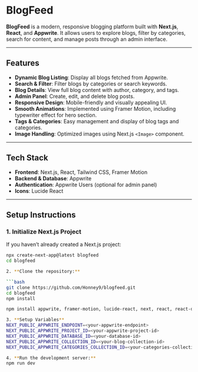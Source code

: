 # BlogFeed

**BlogFeed** is a modern, responsive blogging platform built with **Next.js**, **React**, and **Appwrite**. It allows users to explore blogs, filter by categories, search for content, and manage posts through an admin interface.

---

## Features

- **Dynamic Blog Listing**: Display all blogs fetched from Appwrite.
- **Search & Filter**: Filter blogs by categories or search keywords.
- **Blog Details**: View full blog content with author, category, and tags.
- **Admin Panel**: Create, edit, and delete blog posts.
- **Responsive Design**: Mobile-friendly and visually appealing UI.
- **Smooth Animations**: Implemented using Framer Motion, including typewriter effect for hero section.
- **Tags & Categories**: Easy management and display of blog tags and categories.
- **Image Handling**: Optimized images using Next.js `<Image>` component.

---

## Tech Stack

- **Frontend**: Next.js, React, Tailwind CSS, Framer Motion  
- **Backend & Database**: Appwrite  
- **Authentication**: Appwrite Users (optional for admin panel)  
- **Icons**: Lucide React  

---

## Setup Instructions

### 1. Initialize Next.js Project

If you haven’t already created a Next.js project:

```bash
npx create-next-app@latest blogfeed
cd blogfeed

2. **Clone the repository:**

```bash
git clone https://github.com/Honney9/blogfeed.git
cd blogfeed
npm install

npm install appwrite, framer-motion, lucide-react, next, react, react-dom

3. **Setup Variables**
NEXT_PUBLIC_APPWRITE_ENDPOINT=<your-appwrite-endpoint>
NEXT_PUBLIC_APPWRITE_PROJECT_ID=<your-appwrite-project-id>
NEXT_PUBLIC_APPWRITE_DATABASE_ID=<your-database-id>
NEXT_PUBLIC_APPWRITE_COLLECTION_ID=<your-blog-collection-id>
NEXT_PUBLIC_APPWRITE_CATEGORIES_COLLECTION_ID=<your-categories-collection-id>

4. **Run the development server:**
npm run dev